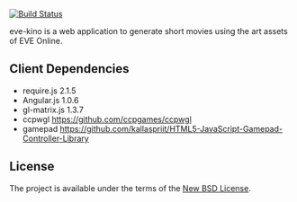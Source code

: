 [![Build Status](https://secure.travis-ci.org/dertseha/eve-kino.png?branch=master)](http://travis-ci.org/dertseha/eve-kino)

eve-kino is a web application to generate short movies using the art assets of EVE Online.

## Client Dependencies
* require.js 2.1.5
* Angular.js 1.0.6
* gl-matrix.js 1.3.7
* ccpwgl https://github.com/ccpgames/ccpwgl
* gamepad https://github.com/kallaspriit/HTML5-JavaScript-Gamepad-Controller-Library

## License

The project is available under the terms of the [New BSD License](LICENSE).
